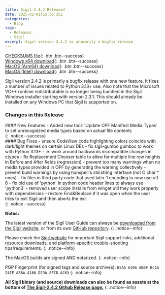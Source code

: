 ```yaml
---
title: Sigil-2.4.2 Released
date: 2025-02-01T15:36:35Z
categories:
  - Blog
tags:
  - Releases
  - Sigil
excerpt: Sigil version 2.4.2 is primarily a bugfix release
---
```


[CHECKSUMS file](https://github.com/Sigil-Ebook/Sigil/releases/download/2.4.2/Sigil-2.4.2-CHECKSUMS.sha256.txt){: .btn .btn--success}<br/>
[Windows x64 download](https://github.com/Sigil-Ebook/Sigil/releases/download/2.4.2/Sigil-2.4.2-Windows-x64-Setup.exe){: .btn .btn--success}<br/>
[MacOS (Arm64) download](https://github.com/Sigil-Ebook/Sigil/releases/download/2.4.2/Sigil.app-2.4.2-Mac-arm64.txz){: .btn .btn--success}<br/>
[MacOS (Intel) download](https://github.com/Sigil-Ebook/Sigil/releases/download/2.4.2/Sigil.app-2.4.2-Mac-x86_64.txz){: .btn .btn--success}

Sigil version 2.4.2 is primarily a bugfix release with one new feature.  It fixes a number of issues related to Python 3.13+ use. Also note that the Microsoft VC++ runtime redistributable is no longer being bundled in the Sigil Windows installer starting with version 2.3.1. This should already be installed on any Windows PC that Sigil is supported on.


### Changes in this Release

<div markdown="1">
####  New Features
- Added new tool: 'Update OPF Manifest Media Types' to set unrecognized media types based on actual file contents
</div>
{: .notice--success}

<div markdown="1"> 
#### Bug Fixes
- ensure CodeView code highlighting colors coincide with dark/light themes on certain Linux DEs
- fix sigil-gumbo gumboc to work with Python 3.13+ - ie. work around backwards incompatible changes in ctypes
- fix Replacement Chooser table to allow for multiple line row heights in Before and After fields (regression)
- prevent too many warnings when no media types provided in OPF by generating the warning collectively
- prevent build warnings by using hunspell's std:string interface (not C char * ones)
- fix files in third party code that used latin-1 encoding to now use utf-8
- fix old use of 'python' in python code header lines to always use 'python3'
- removed user scope installs from winget util they work properly with dependencies
- restore Find&Replace if it was open when the user tries to exit Sigil and then aborts the exit
</div>
{: .notice--success}

__Notes:__

The latest version of the Sigil User Guide can always be [downloaded from the Sigil website](https://sigil-ebook.com/sigil/guide), or from its own [GitHub repository](https://github.com/Sigil-Ebook/sigil-user-guide/releases/latest).
{: .notice--info}

Please check the [Sigil website](https://sigil-ebook.com/sigil) for important Sigil support links, additional resource downloads, and platform-specific trouble-shooting tips/requirements.
{: .notice--info}

The MacOS builds are signed AND notarized.
{: .notice--info}

PGP Fingerprint (for signed tags and source archives): `B5A5 6206 AB0F BC1A 24EF AB8A A166 D29A 8FCD AC63`
{: .notice--info}

__All Sigil binary (and source) downloads can also be found as assets at the bottom of [The Sigil-2.4.2 Github Release page.](https://github.com/Sigil-Ebook/Sigil/releases/tag/2.4.2)__
{: .notice--info}
